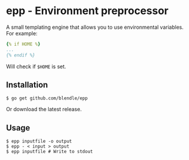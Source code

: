 # epp - Environment preprocessor

A small templating engine that allows you to use environmental variables. For
example:
```yaml
{% if HOME %}
...
{% endif %}
```

Will check if `$HOME` is set.

## Installation
```
$ go get github.com/blendle/epp
```

Or download the latest release.

## Usage
```
$ epp inputfile -o output
$ epp - < input > output
$ epp inputfile # Write to stdout
```
